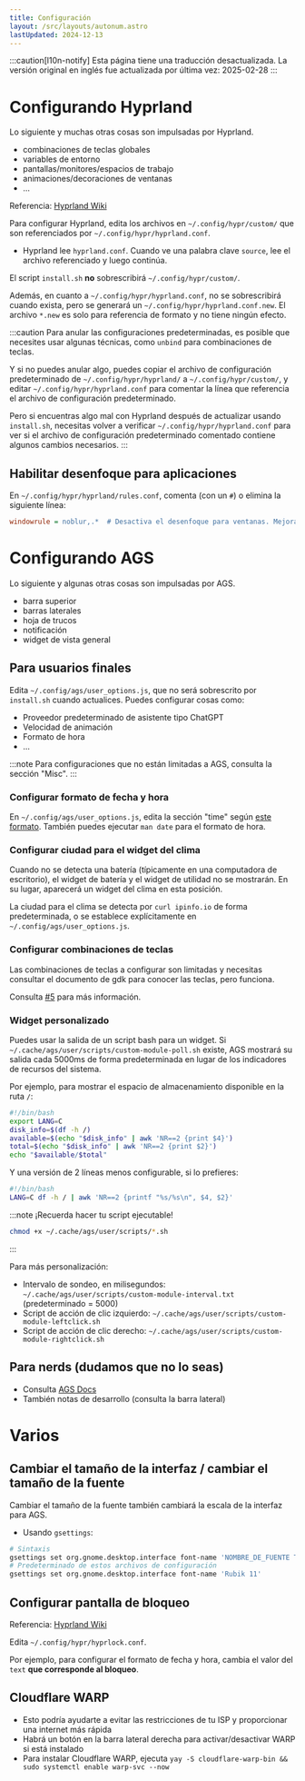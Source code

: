 ```yaml
---
title: Configuración
layout: /src/layouts/autonum.astro
lastUpdated: 2024-12-13
---
```

:::caution[l10n-notify]
Esta página tiene una traducción desactualizada. La versión original en inglés fue actualizada por última vez: 2025-02-28
:::

# Configurando Hyprland
Lo siguiente y muchas otras cosas son impulsadas por Hyprland.
- combinaciones de teclas globales
- variables de entorno
- pantallas/monitores/espacios de trabajo
- animaciones/decoraciones de ventanas
- ...

Referencia: [Hyprland Wiki](https://wiki.hyprland.org/)

Para configurar Hyprland, edita los archivos en `~/.config/hypr/custom/` que son referenciados por `~/.config/hypr/hyprland.conf`.
- Hyprland lee `hyprland.conf`. Cuando ve una palabra clave `source`, lee el archivo referenciado y luego continúa.

El script `install.sh` **no** sobrescribirá `~/.config/hypr/custom/`.

Además, en cuanto a `~/.config/hypr/hyprland.conf`, no se sobrescribirá cuando exista, pero se generará un `~/.config/hypr/hyprland.conf.new`. El archivo `*.new` es solo para referencia de formato y no tiene ningún efecto.

:::caution
Para anular las configuraciones predeterminadas, es posible que necesites usar algunas técnicas, como `unbind` para combinaciones de teclas.

Y si no puedes anular algo, puedes copiar el archivo de configuración predeterminado de `~/.config/hypr/hyprland/` a `~/.config/hypr/custom/`, y editar `~/.config/hypr/hyprland.conf` para comentar la línea que referencia el archivo de configuración predeterminado.

Pero si encuentras algo mal con Hyprland después de actualizar usando `install.sh`, necesitas volver a verificar `~/.config/hypr/hyprland.conf` para ver si el archivo de configuración predeterminado comentado contiene algunos cambios necesarios.
:::

## Habilitar desenfoque para aplicaciones
En `~/.config/hypr/hyprland/rules.conf`, comenta (con un `#`) o elimina la siguiente línea:
```ini
windowrule = noblur,.*  # Desactiva el desenfoque para ventanas. Mejora sustancialmente el rendimiento.
```

# Configurando AGS
Lo siguiente y algunas otras cosas son impulsadas por AGS.
- barra superior
- barras laterales
- hoja de trucos
- notificación
- widget de vista general

## Para usuarios finales
Edita `~/.config/ags/user_options.js`, que no será sobrescrito por `install.sh` cuando actualices.
Puedes configurar cosas como:
- Proveedor predeterminado de asistente tipo ChatGPT
- Velocidad de animación
- Formato de hora
- ...

:::note
Para configuraciones que no están limitadas a AGS, consulta la sección "Misc".
:::
### Configurar formato de fecha y hora

En `~/.config/ags/user_options.js`, edita la sección "time" según [este formato](https://docs.gtk.org/glib/method.DateTime.format.html).
También puedes ejecutar `man date` para el formato de hora.

### Configurar ciudad para el widget del clima
Cuando no se detecta una batería (típicamente en una computadora de escritorio), el widget de batería y el widget de utilidad no se mostrarán.
En su lugar, aparecerá un widget del clima en esta posición.

La ciudad para el clima se detecta por `curl ipinfo.io` de forma predeterminada, o se establece explícitamente en `~/.config/ags/user_options.js`.

### Configurar combinaciones de teclas
Las combinaciones de teclas a configurar son limitadas y necesitas consultar el documento de gdk para conocer las teclas, pero funciona.

Consulta [#5](https://github.com/end-4/dots-hyprland-wiki/issues/5) para más información.
### Widget personalizado
Puedes usar la salida de un script bash para un widget. Si `~/.cache/ags/user/scripts/custom-module-poll.sh` existe, AGS mostrará su salida cada 5000ms de forma predeterminada en lugar de los indicadores de recursos del sistema.

Por ejemplo, para mostrar el espacio de almacenamiento disponible en la ruta `/`:
```bash title="~/.cache/ags/user/scripts/custom-module-poll.sh"
#!/bin/bash
export LANG=C
disk_info=$(df -h /)
available=$(echo "$disk_info" | awk 'NR==2 {print $4}')
total=$(echo "$disk_info" | awk 'NR==2 {print $2}')
echo "$available/$total"
```
Y una versión de 2 líneas menos configurable, si lo prefieres:
```bash title="~/.cache/ags/user/scripts/custom-module-poll.sh"
#!/bin/bash
LANG=C df -h / | awk 'NR==2 {printf "%s/%s\n", $4, $2}'
```

:::note
¡Recuerda hacer tu script ejecutable!
```bash
chmod +x ~/.cache/ags/user/scripts/*.sh
```
:::

Para más personalización:
- Intervalo de sondeo, en milisegundos: `~/.cache/ags/user/scripts/custom-module-interval.txt` (predeterminado = 5000)
- Script de acción de clic izquierdo: `~/.cache/ags/user/scripts/custom-module-leftclick.sh`
- Script de acción de clic derecho: `~/.cache/ags/user/scripts/custom-module-rightclick.sh`
## Para nerds (dudamos que no lo seas)
- Consulta [AGS Docs](https://aylur.github.io/ags-docs)
- También notas de desarrollo (consulta la barra lateral)


# Varios
## Cambiar el tamaño de la interfaz / cambiar el tamaño de la fuente
Cambiar el tamaño de la fuente también cambiará la escala de la interfaz para AGS.
- Usando `gsettings`:
```bash
# Sintaxis
gsettings set org.gnome.desktop.interface font-name 'NOMBRE_DE_FUENTE TAMAÑO_DE_FUENTE'
# Predeterminado de estos archivos de configuración
gsettings set org.gnome.desktop.interface font-name 'Rubik 11'
```

## Configurar pantalla de bloqueo
Referencia: [Hyprland Wiki](https://wiki.hyprland.org/Hypr-Ecosystem/hyprlock/)

Edita `~/.config/hypr/hyprlock.conf`.

Por ejemplo, para configurar el formato de fecha y hora, cambia el valor del `text` **que corresponde al bloqueo**.

## Cloudflare WARP
- Esto podría ayudarte a evitar las restricciones de tu ISP y proporcionar una internet más rápida
- Habrá un botón en la barra lateral derecha para activar/desactivar WARP si está instalado
- Para instalar Cloudflare WARP, ejecuta `yay -S cloudflare-warp-bin && sudo systemctl enable warp-svc --now`
